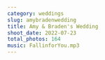 ```yaml
---
category: weddings
slug: amybradenwedding
title: Amy & Braden's Wedding
shoot_date: 2022-07-23
total_photos: 164
music: FallinforYou.mp3
---
```

